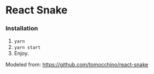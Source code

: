 # React Snake

### Installation
1. `yarn`
2. `yarn start`
3. Enjoy.

Modeled from: https://github.com/tomocchino/react-snake
